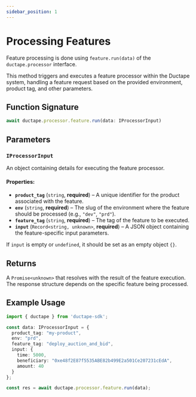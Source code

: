 ```yaml
---
sidebar_position: 1
---
```


# Processing Features

Feature processing is done using `feature.run(data)` of the `ductape.processor` interface.  

This method triggers and executes a feature processor within the Ductape system, handling a feature request based on the provided environment, product tag, and other parameters.  

## Function Signature  
```typescript
await ductape.processor.feature.run(data: IProcessorInput)
```

## Parameters  

### `IProcessorInput`  
An object containing details for executing the feature processor.  

#### Properties:  
- **`product_tag`** (`string`, **required**) – A unique identifier for the product associated with the feature.  
- **`env`** (`string`, **required**) – The slug of the environment where the feature should be processed (e.g., `"dev"`, `"prd"`).  
- **`feature_tag`** (`string`, **required**) – The tag of the feature to be executed.  
- **`input`** (`Record<string, unknown>`, **required**) – A JSON object containing the feature-specific input parameters.  

If `input` is empty or `undefined`, it should be set as an empty object `{}`.  

## Returns  
A `Promise<unknown>` that resolves with the result of the feature execution. The response structure depends on the specific feature being processed.  

## Example Usage  
```typescript
import { ductape } from 'ductape-sdk';

const data: IProcessorInput = {
  product_tag: "my-product",
  env: "prd",
  feature_tag: "deploy_auction_and_bid",
  input: {
    time: 5000,
    beneficiary: "0xe48f2E87f5535ABE82b499E2a501Ce207231cEdA",
    amount: 40
  }
};

const res = await ductape.processor.feature.run(data);
```